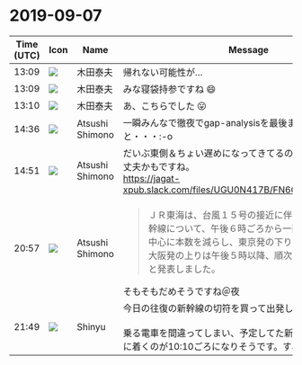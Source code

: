 # 2019-09-07

|Time (UTC)|Icon|Name|Message|
|---|---|---|---|
|13:09|![](https://avatars.slack-edge.com/2020-02-05/937202829237_c9f8fb5bef5877305d00_72.jpg)|木田泰夫|帰れない可能性が…|
|13:09|![](https://avatars.slack-edge.com/2020-02-05/937202829237_c9f8fb5bef5877305d00_72.jpg)|木田泰夫|みな寝袋持参ですね 😄|
|13:10|![](https://avatars.slack-edge.com/2020-02-05/937202829237_c9f8fb5bef5877305d00_72.jpg)|木田泰夫|あ、こちらでした 😛|
|14:36|![](https://secure.gravatar.com/avatar/3f82b853a23d9a6d1ce612d83f3a3a54.jpg?s=72&d=https%3A%2F%2Fa.slack-edge.com%2Fdf10d%2Fimg%2Favatars%2Fava_0008-72.png)|Atsushi Shimono|一瞬みんなで徹夜でgap-analysisを最後まで片付ける流れかと・・・:-o|
|14:51|![](https://secure.gravatar.com/avatar/3f82b853a23d9a6d1ce612d83f3a3a54.jpg?s=72&d=https%3A%2F%2Fa.slack-edge.com%2Fdf10d%2Fimg%2Favatars%2Fava_0008-72.png)|Atsushi Shimono|だいぶ東側＆ちょい遅めになってきてるので、東京帰るのも大丈夫かもですね。<br>https://jagat-xpub.slack.com/files/UGU0N417B/FN6G0UJF8/image.png|
|20:57|![](https://secure.gravatar.com/avatar/3f82b853a23d9a6d1ce612d83f3a3a54.jpg?s=72&d=https%3A%2F%2Fa.slack-edge.com%2Fdf10d%2Fimg%2Favatars%2Fava_0008-72.png)|Atsushi Shimono|<blockquote>ＪＲ東海は、台風１５号の接近に伴い、８日の東海道新幹線について、午後６時ごろから一部の「のぞみ」号を中心に本数を減らし、東京発の下りは午後８時以降、新大阪発の上りは午後５時以降、順次、運転を取りやめると発表しました。</blockquote>そもそもだめそうですね＠夜|
|21:49|![](https://avatars.slack-edge.com/2019-04-17/604316276593_b98417506de391d2c423_72.jpg)|Shinyu|今日の往復の新幹線の切符を買って出発しました。<br><br>乗る電車を間違ってしまい、予定してた新幹線に乗れず、現地に着くのが10:10ごろになりそうです。すみません。|
